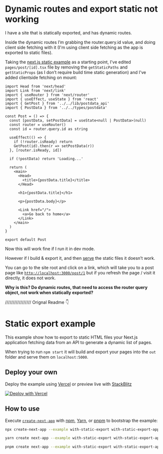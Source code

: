# Dynamic routes and export static not working

I have a site that is statically exported, and has dynamic routes.

Inside the dynamic routes I’m grabbing the router.query.id value, and doing client side fetching with it (I'm using client side fetching as the app is exported to static files).

Taking the [next.js static example](https://github.com/vercel/next.js/tree/canary/examples/with-static-export) as a starting point, I've edited `pages/post/[id].tsx` file by removing the `getStaticPaths` and `getStaticProps` (as I don’t require build time static generation) and I've added clientside fetching on mount:

```tsx
import Head from 'next/head'
import Link from 'next/link'
import { useRouter } from 'next/router'
import { useEffect, useState } from 'react'
import { GetPost } from '../../lib/postdata_api'
import { PostData } from '../../types/postdata'

const Post = () => {
  const [postData, setPostData] = useState<null | PostData>(null)
  const router = useRouter()
  const id = router.query.id as string

  useEffect(() => {
    if (!router.isReady) return
    GetPost(id).then(r => setPostData(r))
  }, [router.isReady, id])

  if (!postData) return 'Loading...'

  return (
    <main>
      <Head>
        <title>{postData.title}</title>
      </Head>

      <h1>{postData.title}</h1>

      <p>{postData.body}</p>

      <Link href="/">
        <a>Go back to home</a>
      </Link>
    </main>
  )
}

export default Post
```

Now this will work fine if I run it in dev mode.

However if I build & export it, and then [serve](https://www.npmjs.com/package/serve) the static files it doesn’t work.

You can go to the site root and click on a link, which will take you to a post page like [`http://localhost:3000/post/1`](http://localhost:3000/post/1) but if you refresh the page / visit it directly, it does not work.

**Why is this? Do dynamic routes, that need to access the router query object, not work when statically exported?**

///////////////// Orignal Readme 👇

# Static export example

This example show how to export to static HTML files your Next.js application fetching data from an API to generate a dynamic list of pages.

When trying to run `npm start` it will build and export your pages into the `out` folder and serve them on `localhost:5000`.

## Deploy your own

Deploy the example using [Vercel](https://vercel.com?utm_source=github&utm_medium=readme&utm_campaign=next-example) or preview live with [StackBlitz](https://stackblitz.com/github/vercel/next.js/tree/canary/examples/with-static-export)

[![Deploy with Vercel](https://vercel.com/button)](https://vercel.com/new/git/external?repository-url=https://github.com/vercel/next.js/tree/canary/examples/with-static-export)

## How to use

Execute [`create-next-app`](https://github.com/vercel/next.js/tree/canary/packages/create-next-app) with [npm](https://docs.npmjs.com/cli/init), [Yarn](https://yarnpkg.com/lang/en/docs/cli/create/), or [pnpm](https://pnpm.io) to bootstrap the example:

```bash
npx create-next-app --example with-static-export with-static-export-app
```

```bash
yarn create next-app --example with-static-export with-static-export-app
```

```bash
pnpm create next-app --example with-static-export with-static-export-app
```
